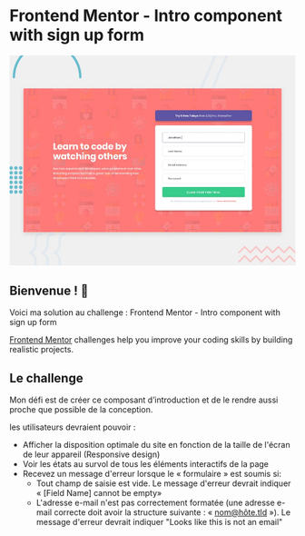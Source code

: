 # Frontend Mentor - Intro component with sign up form

![Design preview for the Intro component with sign up form coding challenge](./design/desktop-preview.jpg)

## Bienvenue ! 👋

Voici ma solution au challenge : Frontend Mentor - Intro component with sign up form

[Frontend Mentor](https://www.frontendmentor.io) challenges help you improve your coding skills by building realistic projects.

## Le challenge

Mon défi est de créer ce composant d’introduction et de le rendre aussi proche que possible de la conception.

les utilisateurs devraient pouvoir :

- Afficher la disposition optimale du site en fonction de la taille de l'écran de leur appareil (Responsive design)
- Voir les états au survol de tous les éléments interactifs de la page
- Recevez un message d'erreur lorsque le « formulaire » est soumis si:
  - Tout champ de saisie est vide. Le message d'erreur devrait indiquer « [Field Name] cannot be empty»
  - L'adresse e-mail n'est pas correctement formatée (une adresse e-mail correcte doit avoir la structure suivante : « nom@hôte.tld »). Le message d'erreur devrait indiquer "Looks like this is not an email"
